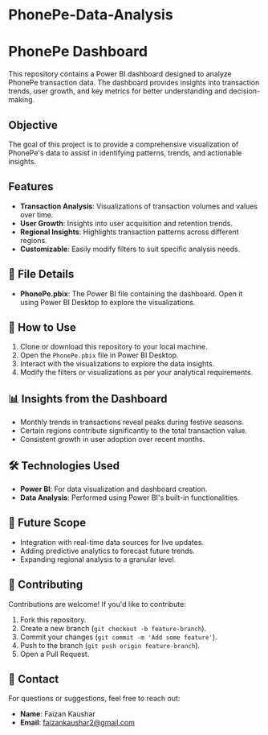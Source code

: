 # PhonePe-Data-Analysis

# PhonePe Dashboard

This repository contains a Power BI dashboard designed to analyze PhonePe transaction data. The dashboard provides insights into transaction trends, user growth, and key metrics for better understanding and decision-making.

## Objective
The goal of this project is to provide a comprehensive visualization of PhonePe's data to assist in identifying patterns, trends, and actionable insights.

## Features
- **Transaction Analysis**: Visualizations of transaction volumes and values over time.
- **User Growth**: Insights into user acquisition and retention trends.
- **Regional Insights**: Highlights transaction patterns across different regions.
- **Customizable**: Easily modify filters to suit specific analysis needs.

## 📁 **File Details**
- **PhonePe.pbix**: The Power BI file containing the dashboard. Open it using Power BI Desktop to explore the visualizations.

## 🚀 **How to Use**
1. Clone or download this repository to your local machine.
2. Open the `PhonePe.pbix` file in Power BI Desktop.
3. Interact with the visualizations to explore the data insights.
4. Modify the filters or visualizations as per your analytical requirements.

## 📊 **Insights from the Dashboard**
- Monthly trends in transactions reveal peaks during festive seasons.
- Certain regions contribute significantly to the total transaction value.
- Consistent growth in user adoption over recent months.

## 🛠️ **Technologies Used**
- **Power BI**: For data visualization and dashboard creation.
- **Data Analysis**: Performed using Power BI's built-in functionalities.

## 📝 **Future Scope**
- Integration with real-time data sources for live updates.
- Adding predictive analytics to forecast future trends.
- Expanding regional analysis to a granular level.

## 🤝 **Contributing**
Contributions are welcome! If you'd like to contribute:
1. Fork this repository.
2. Create a new branch (`git checkout -b feature-branch`).
3. Commit your changes (`git commit -m 'Add some feature'`).
4. Push to the branch (`git push origin feature-branch`).
5. Open a Pull Request.
   
## 📧 **Contact**
For questions or suggestions, feel free to reach out:
- **Name**: Faizan Kaushar
- **Email**: faizankaushar2@gmail.com
